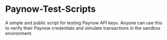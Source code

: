 # Paynow-Test-Scripts
A simple and public script for testing Paynow API keys. Anyone can use this to verify their Paynow credentials and simulate transactions in the sandbox environment.
